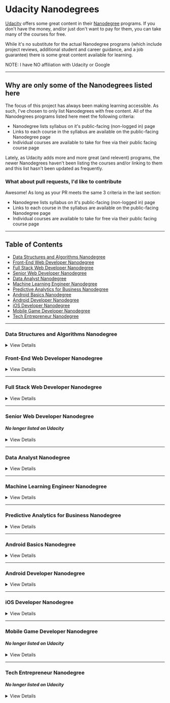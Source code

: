 # Udacity Nanodegrees

[Udacity](https://www.udacity.com/) offers some great content in their
[Nanodegree](https://www.udacity.com/nanodegree) programs. If you don't have
the money, and/or just don't want to pay for them, you can take many of the
courses for free.

While it's no substitute for the actual Nanodegree programs
(which include project reviews, additional student and career guidance, and a
job guarantee) there is some great content available for learning.

NOTE: I have NO affiliation with Udacity or Google

---

## Why are only some of the Nanodegrees listed here

The focus of this project has always been making learning accessible. As
such, I've chosen to only list Nanodegrees with free content. All of
the Nanodegrees programs listed here meet the following criteria:

* Nanodegree lists syllabus on it's public-facing (non-logged in) page
* Links to each course in the syllabus are available on the public-facing Nanodegree page
* Individual courses are available to take for free via their public facing course page

Lately, as Udacity adds more and more great (and relevent) programs, the
newer Nanodegrees haven't been listing the courses and/or linking to them and
this list hasn't been updated as frequently.

### What about pull requests, I'd like to contribute

Awesome! As long as your PR meets the same 3 criteria in the last section:

* Nanodegree lists syllabus on it's public-facing (non-logged in) page
* Links to each course in the syllabus are available on the public-facing Nanodegree page
* Individual courses are available to take for free via their public facing course page

---

## Table of Contents

* [Data Structures and Algorithms Nanodegree](#data-structures-and-algorithms-nanodegree)
* [Front-End Web Developer Nanodegree](#front-end-web-developer-nanodegree)
* [Full Stack Web Developer Nanodegree](#full-stack-web-developer-nanodegree)
* [Senior Web Developer Nanodegree](#senior-web-developer-nanodegree)
* [Data Analyst Nanodegree](#data-analyst-nanodegree)
* [Machine Learning Engineer Nanodegree](#machine-learning-engineer-nanodegree)
* [Predictive Analytics for Business Nanodegree](#predictive-analytics-for-business-nanodegree)
* [Android Basics Nanodegree](#android-basics-nanodegree)
* [Android Developer Nanodegree](#android-developer-nanodegree)
* [iOS Developer Nanodegree](#ios-developer-nanodegree)
* [Mobile Game Developer Nanodegree](#mobile-game-developer-nanodegree)
* [Tech Entrepreneur Nanodegree](#tech-entrepreneur-nanodegree)

---

### Data Structures and Algorithms Nanodegree

<details>
  <summary>View Details</summary>

Ace Technical Coding Interviews

In this nanodegree you will learn data structures and algorithms by solving 80+ practice problems.
You will begin each course by learning to solve defined problems related to a particular data
structure and algorithm.

By the end of each course, you would be able to evaluate and assess
different data structures and algorithms for any open-ended problem and implement a solution based
on your design choices.

1. [Data Structures and Algorithms in Python](https://www.udacity.com/course/data-structures-and-algorithms-in-python--ud513)
1. [Intro to Algorithms](https://www.udacity.com/course/intro-to-algorithms--cs215)
1. [Intro to Theoretical Computer Science](https://www.udacity.com/course/intro-to-theoretical-computer-science--cs313)
1. [Computability, Complexity & Algorithms](https://www.udacity.com/course/computability-complexity-algorithms--ud061)
1. [Intro to Graduate Algorithms](https://www.udacity.com/course/introduction-to-graduate-algorithms--ud401)
1. [High Performance Computing](https://www.udacity.com/course/high-performance-computing--ud281)

</details>

### Front-End Web Developer Nanodegree

<details>
  <summary>View Details</summary>

Master the skills required to become a Front-End Web Developer, and start
building beautiful, responsive websites optimized for mobile and desktop
performance.

Learn the fundamentals of how the web works and gain a working knowledge of the
three foundational languages that power each and every website: HTML, CSS and
JavaScript.

1. [Intro to HTML and CSS](https://www.udacity.com/course/intro-to-html-and-css--ud304)
1. [Responsive Web Design Fundamentals](https://www.udacity.com/course/responsive-web-design-fundamentals--ud893)
1. [Responsive Images](https://www.udacity.com/course/responsive-images--ud882)
1. [JavaScript Basics](https://www.udacity.com/course/javascript-basics--ud804)
1. [Intro to jQuery](https://www.udacity.com/course/intro-to-jquery--ud245)
1. [Object-Oriented JavaScript](https://www.udacity.com/course/object-oriented-javascript--ud015)
1. [HTML5 Canvas](https://www.udacity.com/course/html5-canvas--ud292)
1. [Website Performance Optimization](https://www.udacity.com/course/website-performance-optimization--ud884)
1. [Browser Rendering Optimization](https://www.udacity.com/course/browser-rendering-optimization--ud860)
1. [Intro to AJAX](https://www.udacity.com/course/intro-to-ajax--ud110)
1. [JavaScript Design Patterns](https://www.udacity.com/course/javascript-design-patterns--ud989)
1. [JavaScript Testing](https://www.udacity.com/course/javascript-testing--ud549)

</details>

---

### Full Stack Web Developer Nanodegree

<details>
  <summary>View Details</summary>

This program will prepare you for a job as a Full Stack Web Developer, and teach
you to build complex server-side web applications that use powerful relational
databases to persistently store data.

You’ll learn to build applications that can support any front-end, and scale to
support hundreds of thousands of users.

#### Part 1: Developer Tools

1. [Shell WorkShop](https://www.udacity.com/course/shell-workshop--ud206)
1. Git & Github - [Part 1](https://www.udacity.com/course/how-to-use-git-and-github--ud775), [Part 2](https://www.udacity.com/course/github-collaboration--ud456)
1. [HTTP & Webservers](https://www.udacity.com/course/http-web-servers--ud303)
1. [Networking For Developers](https://www.udacity.com/course/networking-for-web-developers--ud256)

#### Part 2: Databases with SQL & Python

1. [Intro to Relational Databases](https://www.udacity.com/course/intro-to-relational-databases--ud197)

#### Part 3: Servers, Authorization, and CRUD

1. [Full Stack Foundations](https://www.udacity.com/course/full-stack-foundations--ud088)
1. [Authentication & Authorization](https://www.udacity.com/course/authentication-authorization-oauth--ud330)
1. [RESTful APIs](https://www.udacity.com/course/designing-restful-apis--ud388)

#### Part 4: Deploying to Linux Servers

1. [Configuring Linux Web Servers](https://www.udacity.com/course/configuring-linux-web-servers--ud299)

#### Extracurricular Material

1. [Web Accessibility](https://www.udacity.com/course/web-accessibility--ud891)
1. [Javascript Design Patterns](https://www.udacity.com/course/javascript-design-patterns--ud989)
1. [Intro to AJAX](https://www.udacity.com/course/intro-to-ajax--ud110)

</details>

---

### Senior Web Developer Nanodegree

#### _No longer listed on Udacity_

<details>
  <summary>View Details</summary>

This program begins where our Front-End Web Developer Nanodegree program ends,
and is designed to give intermediate developers the chance to build on existing
front-end skills and master the newest technologies available.

This program ensures you’re supremely well-prepared to succeed in a Senior Web
Developer role.

1. [Building High Conversion Web Forms](https://www.udacity.com/course/building-high-conversion-web-forms--ud890)
1. [Web Tooling & Automation](https://www.udacity.com/course/web-tooling-automation--ud892)
1. [JavaScript Promises](https://www.udacity.com/course/javascript-promises--ud898)
1. [Offline Web Applications](https://www.udacity.com/course/offline-web-applications--ud899)
1. [Web Accessibility](https://www.udacity.com/course/web-accessibility--ud891)
1. [Front-End Frameworks](https://www.udacity.com/course/front-end-frameworks--ud894)
1. [Client-Server Communications](https://www.udacity.com/course/client-server-communication--ud897)

</details>

---

### Data Analyst Nanodegree

<details>
  <summary>View Details</summary>

We built this program with expert analysts and scientists at leading technology
companies to ensure you master the exact skills necessary to build a career in
data science.

Learn to clean up messy data, uncover patterns and insights, make predictions using machine learning, and clearly communicate critical findings.

1. [Intro to Descriptive Statistics](https://www.udacity.com/course/intro-to-descriptive-statistics--ud827)
1. [Intro to Inferential Statistics](https://www.udacity.com/course/intro-to-inferential-statistics--ud201)
1. [Intro to Data Analysis](https://www.udacity.com/course/intro-to-data-analysis--ud170)
1. [Data Wrangling with MongoDB](https://www.udacity.com/course/data-wrangling-with-mongodb--ud032)
1. [Data Analysis with R](https://www.udacity.com/course/data-analysis-with-r--ud651)
1. [Intro to Machine Learning](https://www.udacity.com/course/intro-to-machine-learning--ud120)
1. [Data Visualization and D3.js](https://www.udacity.com/course/data-visualization-and-d3js--ud507)
1. [Intro to HTML and CSS](https://www.udacity.com/course/intro-to-html-and-css--ud304)
1. [JavaScript Basics](https://www.udacity.com/course/javascript-basics--ud804)
1. [A/B Testing](https://www.udacity.com/course/ab-testing--ud257)

</details>

---

### Machine Learning Engineer Nanodegree

<details>
  <summary>View Details</summary>

Machine learning represents a key evolution in the fields of computer
science, data analysis, software engineering, and artificial intelligence.

This program will teach you how to become a machine learning engineer,
and apply predictive models to massive data sets in fields like finance,
healthcare, education, and more.

1. [Intro to Descriptive Statistics](https://www.udacity.com/course/intro-to-descriptive-statistics--ud827)
1. [Intro to Data Science](https://www.udacity.com/course/intro-to-data-science--ud359)
1. [Intro to Artificial Intelligence](https://www.udacity.com/course/intro-to-artificial-intelligence--cs271)
1. [Reinforcement Learning](https://www.udacity.com/course/reinforcement-learning--ud600)
1. [Deep Learning](https://www.udacity.com/course/deep-learning--ud730)
1. [Artificial Intelligence for Robotics](https://www.udacity.com/course/artificial-intelligence-for-robotics--cs373)
1. [Machine Learning for Trading](https://www.udacity.com/course/machine-learning-for-trading--ud501)

</details>

---

### Predictive Analytics for Business Nanodegree

<details>
  <summary>View Details</summary>

As more and more companies incorporate predictive analytics into their data
strategies, demand for business analysts with these skills is growing rapidly,
and salaries are rising. This Nanodegree program will equip you with these very
in-demand skills, and no programming experience is required to enroll!

You’ll master the most important predictive techniques, work with leading
tools in the space, and learn to deliver high-value solutions to important
business problems.

1. [Problem Solving with Advanced Analytics](https://www.udacity.com/course/problem-solving-with-advanced-analytics--ud976)
1. [Creating an Analytical Dataset](https://www.udacity.com/course/creating-an-analytical-dataset--ud977)
1. [Classification Models](https://www.udacity.com/course/classification-models--ud978)
1. [Data Visualization in Tableau](https://www.udacity.com/course/data-visualization-in-tableau--ud1006)
1. [A/B Testing for Business Analysts](https://www.udacity.com/course/ab-testing--ud979)
1. [Time Series Forecasting](https://www.udacity.com/course/time-series-forecasting--ud980)
1. [Segmentation and Clustering](https://www.udacity.com/course/segmentation-and-clustering--ud981)

</details>

---

### Android Basics Nanodegree

<details>
  <summary>View Details</summary>

Android apps are everywhere, and learning to build them can be a fantastic
career move. No programming experience? No problem! The skills you learn in this
beginning Nanodegree program will accelerate your journey to becoming a working
Android Developer.

1. [Android Basics: User Interface](https://www.udacity.com/course/android-basics-user-interface--ud834)
1. [Android Basics: User Input](https://www.udacity.com/course/android-basics-user-input--ud836)
1. [Android Basics: Multi-screen Apps](https://www.udacity.com/course/android-basics-multi-screen-apps--ud839)
1. [Android Basics: Networking](https://www.udacity.com/course/android-basics-networking--ud843)
1. [Android Basics: Data Storage](https://www.udacity.com/course/android-basics-data-storage--ud845)

</details>

---

### Android Developer Nanodegree

<details>
  <summary>View Details</summary>

For intermediate Java developers pursuing Android specialization, this program
teaches the tools, principles, and patterns that underlie all Android
development.

The skills you learn in this Nanodegree program will help you master the
existing platform, and prepare you for the exciting opportunities in Android's
future.

1. [Developing Android Apps](https://www.udacity.com/course/new-android-fundamentals--ud851)
1. [Advanced Android App Development](https://www.udacity.com/course/advanced-android-app-development--ud855)
1. [Gradle for Android and Java](https://www.udacity.com/course/gradle-for-android-and-java--ud867)
1. [Material Design for Android Developers](https://www.udacity.com/course/material-design-for-android-developers--ud862)
1. [Android Wear Development](https://www.udacity.com/course/android-wear-development--ud875A)

</details>

---

### iOS Developer Nanodegree

<details>
  <summary>View Details</summary>

Being an iOS Developer is a remarkable occupation, and we’ve designed this
Nanodegree program to teach you the skills required to launch your career.

For those with previous object-oriented programming experience, you’ll learn
Swift and build a multitude of portfolio-worthy iOS apps to demonstrate your
expertise as an iOS Developer.

1. [Intro to iOS App Development with Swift](https://www.udacity.com/course/intro-to-ios-app-development-with-swift--ud585)
1. [UIKit Fundamentals](https://www.udacity.com/course/uikit-fundamentals--ud788)
1. [iOS Networking with Swift](https://www.udacity.com/course/ios-networking-with-swift--ud421)
1. [iOS Persistence and Core Data](https://www.udacity.com/course/ios-persistence-and-core-data--ud325)
1. [How to Make an iOS App](https://www.udacity.com/course/how-to-make-an-ios-app--ud607)
1. [Objective-C for Swift Developers](https://www.udacity.com/course/objective-c-for-swift-developers--ud1009)

</details>

---

### Mobile Game Developer Nanodegree

#### _No longer listed on Udacity_

<details>
  <summary>View Details</summary>

If you want the skills to turn your game ideas into reality, or get ready to
jump into professional game development, this is the program for you!

The core of this Nanodegree program is libGDX, a powerful cross platform game
development framework that allows you to release your game on a variety of
devices and operating systems.

1. [2D Game Development with libGDX](https://www.udacity.com/course/2d-game-development-with-libgdx--ud405)
1. [How to Make a Platformer Using libGDX](https://www.udacity.com/course/how-to-make-a-platformer-using-libgdx--ud406)
1. [Engagement & Monetization | Mobile Games](https://www.udacity.com/course/engagement-monetization-mobile-games--ud407)

</details>

---

### Tech Entrepreneur Nanodegree

#### _No longer listed on Udacity_

<details>
  <summary>View Details</summary>

Our Tech Entrepreneur Nanodegree program teaches you the skills you need to
create your own revenue-generating app, and build a successful business around
it. You’ll learn to succeed the Silicon Valley way!

Built in partnership with Google, this program mixes theory and practice to
show students how to transform ideas into market-ready products.

1. [Product Design](https://www.udacity.com/course/product-design--ud509)
1. [App Monetization](https://www.udacity.com/course/app-monetization--ud518)
1. [Rapid Prototyping](https://www.udacity.com/course/rapid-prototyping--ud723)
1. [App Marketing](https://www.udacity.com/course/app-marketing--ud719)
1. [Get Your Startup Started](https://www.udacity.com/course/get-your-startup-started--ud806)

</details>